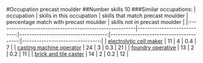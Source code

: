 #Occupation precast moulder
##Number skills 10
###Similar occupations:
| occupation                                              |   skills in this occupation |   skills that match precast moulder |   percentage match with precast moulder |   skills not in precast moulder |
|:--------------------------------------------------------|----------------------------:|------------------------------------:|----------------------------------------:|--------------------------------:|
| [electrolytic cell maker](electrolytic_cell_maker.md)   |                          11 |                                   4 |                                     0.4 |                               7 |
| [casting machine operator](casting_machine_operator.md) |                          24 |                                   3 |                                     0.3 |                              21 |
| [foundry operative](foundry_operative.md)               |                          13 |                                   2 |                                     0.2 |                              11 |
| [brick and tile caster](brick_and_tile_caster.md)       |                          14 |                                   2 |                                     0.2 |                              12 |
